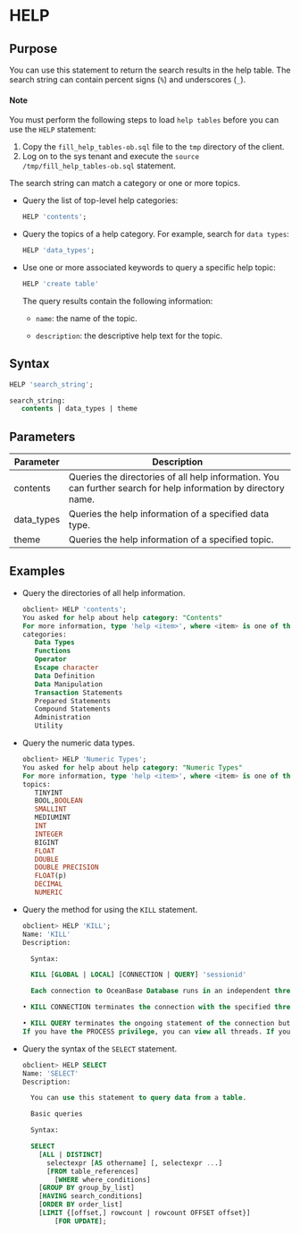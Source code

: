 # HELP

## Purpose

You can use this statement to return the search results in the help table. The search string can contain percent signs (`%`) and underscores (`_`).

  <main id="notice" type='explain'>
    <h4>Note</h4>
    <p>You must perform the following steps to load <code>help tables</code> before you can use the <code>HELP</code> statement:</p>
    <ol>
    <li>Copy the <code>fill_help_tables-ob.sql</code> file to the <code>tmp</code> directory of the client. </li>
    <li>Log on to the sys tenant and execute the <code>source /tmp/fill_help_tables-ob.sql</code> statement. </li>
    </ol>
  </main>

The search string can match a category or one or more topics.

* Query the list of top-level help categories:

   ```sql
   HELP 'contents';
   ```

* Query the topics of a help category. For example, search for `data types`:

   ```sql
   HELP 'data_types';
   ```

* Use one or more associated keywords to query a specific help topic:

   ```sql
   HELP 'create table'
   ```

   The query results contain the following information:
   * `name`: the name of the topic.

   * `description`: the descriptive help text for the topic.

## Syntax

```sql
HELP 'search_string';

search_string:
   contents | data_types | theme
```

## Parameters

| Parameter | Description |
|------------|-------------------------------|
| contents | Queries the directories of all help information. You can further search for help information by directory name.  |
| data_types | Queries the help information of a specified data type.  |
| theme | Queries the help information of a specified topic.  |

## Examples

* Query the directories of all help information.

   ```sql
   obclient> HELP 'contents';
   You asked for help about help category: "Contents"
   For more information, type 'help <item>', where <item> is one of the following
   categories:
      Data Types
      Functions
      Operator
      Escape character
      Data Definition
      Data Manipulation
      Transaction Statements
      Prepared Statements
      Compound Statements
      Administration
      Utility
   ```

* Query the numeric data types.

   ```sql
   obclient> HELP 'Numeric Types';
   You asked for help about help category: "Numeric Types"
   For more information, type 'help <item>', where <item> is one of the following
   topics:
      TINYINT
      BOOL,BOOLEAN
      SMALLINT
      MEDIUMINT
      INT
      INTEGER
      BIGINT
      FLOAT
      DOUBLE
      DOUBLE PRECISION
      FLOAT(p)
      DECIMAL
      NUMERIC
   ```

* Query the method for using the `KILL` statement.

   ```sql
   obclient> HELP 'KILL';
   Name: 'KILL'
   Description:

     Syntax:

     KILL [GLOBAL | LOCAL] [CONNECTION | QUERY] 'sessionid'

     Each connection to OceanBase Database runs in an independent thread. You can use the SHOW PROCESSLIST statement to query the ongoing threads and use the KILL thread_id statement to terminate a thread.

   • KILL CONNECTION terminates the connection with the specified thread ID, like the KILL statement without a modifier.

   • KILL QUERY terminates the ongoing statement of the connection but retains the current status of the connection.
   If you have the PROCESS privilege, you can view all threads. If you have the SUPER privilege, you can terminate all threads and statements. Otherwise, you can view and terminate only your own threads and statements.
   ```

* Query the syntax of the `SELECT` statement.

   ```sql
   obclient> HELP SELECT
   Name: 'SELECT'
   Description:

     You can use this statement to query data from a table.

     Basic queries

     Syntax:

     SELECT
       [ALL | DISTINCT]
         selectexpr [AS othername] [, selectexpr ...]
         [FROM table_references]
           [WHERE where_conditions]
       [GROUP BY group_by_list]
       [HAVING search_conditions]
       [ORDER BY order_list]
       [LIMIT {[offset,] rowcount | rowcount OFFSET offset}]
           [FOR UPDATE];
   ```
